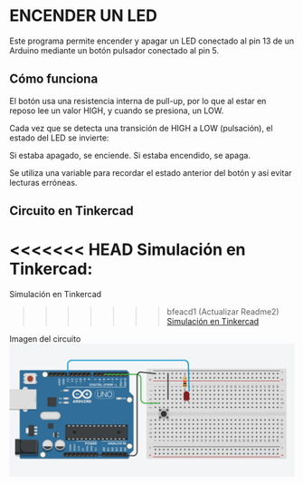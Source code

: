 # ENCENDER UN LED

Este programa permite encender y apagar un LED conectado al pin 13 de un Arduino mediante un botón pulsador conectado al pin 5.

## Cómo funciona

El botón usa una resistencia interna de pull-up, por lo que al estar en reposo lee un valor HIGH, y cuando se presiona, un LOW.

Cada vez que se detecta una transición de HIGH a LOW (pulsación), el estado del LED se invierte:

Si estaba apagado, se enciende.
Si estaba encendido, se apaga.

Se utiliza una variable para recordar el estado anterior del botón y así evitar lecturas erróneas.

## Circuito en Tinkercad

<<<<<<< HEAD
Simulación en Tinkercad:  
=======
Simulación en Tinkercad  
>>>>>>> bfeacd1 (Actualizar Readme2)
 [Simulación en Tinkercad](https://www.tinkercad.com/things/fhzLDvUXmN4)

 Imagen del circuito
![Ver circuito](ENCENDER_LED.png)


